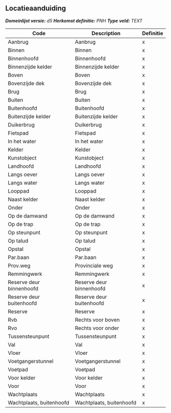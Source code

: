 ﻿## Locatieaanduiding

*__Domeinlijst versie:__ d5*
*__Herkomst definitie:__ PNH*
*__Type veld:__ TEXT*

|__Code__ |__Description__ |__Definitie__	|
|	---	|	---	|   ---	| 
| Aanbrug | Aanbrug | x |
| Binnen | Binnen | x |
| Binnenhoofd | Binnenhoofd | x |
| Binnenzijde kelder | Binnenzijde kelder | x |
| Boven | Boven | x |
| Bovenzijde dek | Bovenzijde dek | x |
| Brug | Brug | x |
| Buiten | Buiten | x |
| Buitenhoofd | Buitenhoofd | x |
| Buitenzijde kelder | Buitenzijde kelder | x |
| Duikerbrug | Duikerbrug | x |
| Fietspad | Fietspad | x |
| In het water | In het water | x |
| Kelder | Kelder | x |
| Kunstobject | Kunstobject | x |
| Landhoofd | Landhoofd | x |
| Langs oever | Langs oever | x |
| Langs water | Langs water | x |
| Looppad | Looppad | x |
| Naast kelder | Naast kelder | x |
| Onder | Onder | x |
| Op de damwand | Op de damwand | x |
| Op de trap | Op de trap | x |
| Op steunpunt | Op steunpunt | x |
| Op talud | Op talud | x |
| Opstal | Opstal | x |
| Par.baan | Par.baan | x |
| Prov.weg | Provinciale weg | x |
| Remmingwerk | Remmingwerk | x |
| Reserve deur binnenhoofd | Reserve deur binnenhoofd | x |
| Reserve deur buitenhoofd | Reserve deur buitenhoofd | x |
| Reserve | Reserve | x |
| Rvb | Rechts voor boven | x |
| Rvo | Rechts voor onder | x |
| Tussensteunpunt | Tussensteunpunt | x |
| Val | Val | x |
| Vloer | Vloer | x |
| Voetgangerstunnel | Voetgangerstunnel | x |
| Voetpad | Voetpad | x |
| Voor kelder | Voor kelder | x |
| Voor | Voor | x |
| Wachtplaats | Wachtplaats | x |
| Wachtplaats, buitenhoofd | Wachtplaats, buitenhoofd | x |
